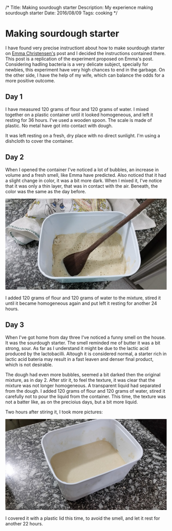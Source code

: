 /*
Title: Making sourdough starter
Description: My experience making sourdough starter
Date: 2016/08/09
Tags: cooking
*/

# Making sourdough starter

I have found very precise instructiont about how to make sourdough starter on
[Emma
Christensen's](http://www.thekitchn.com/how-to-make-your-own-sourdough-starter-cooking-lessons-from-the-kitchn-47337) post and I decided the instructions contained there. This post
is a replication of the experiment proposed on Emma's post. Considering hadling
bacteria is a very delicate subject, specially for newbies, this experiment have
very high chances to end in the garbage. On the other side, I have the help of
my wife, which can balance the odds for a more positive outcome.

## Day 1

I have measured 120 grams of flour and 120 grams of water. I mixed together on
a plastic container until it looked homogeneous, and left it resting for 36
hours. I've used a wooden spoon. The scale is made of plastic. No metal have
got into contact with dough.

It was left resting on a fresh, dry place with no direct sunlight. I'm using a
dishcloth to cover the container.

## Day 2


When I opened the container I've noticed a lot of bubbles, an increase in volume
and a fresh smell, like Emma have predicted. Also noticed that it had a slight
change in color, it was a bit more dark. When I mixed it, I've notice that it
was only a thin layer, that was in contact with the air. Beneath, the color
was the same as the day before.

![Initial mixture after 36 hours of resting](/assets/making-sourdough-starter/day2.jpg)

I added 120 grams of flour and 120 grams of water to the mixture, stired it
until it became homogeneous again and put left it resting for another 24 hours.

## Day 3

When I've got home from day three I've noticed a funny smell on the house. It
was the sourdough starter. The smell reminded me of butter it was a bit strong,
sour. As far as I understand it might be due to the lactic acid produced by the
lactobacilli. Altough it is considered normal, a starter rich in lactic acid
bateria may result in a fast leaven and denser final product, which is not
desirable.

The dough had even more bubbles, seemed a bit darked then the original mixture,
as in day 2. After stir it, to feel the texture, it was clear that the mixture
was not longer homogeneous. A transparent liquid had separated from the dough. I
added 120 grams of flour and 120 grams of water, stired it carefully not to pour
the liquid from the container. This time, the texture was not a batter like, as
on the precioius days, but a bit more liquid.

Two hours after stiring it, I took more pictures:

![Day 3, two hours after adding flour, water and stiring it](/assets/making-sourdough-starter/day3.jpg)

I covered it with a plastic lid this time, to avoid the smell, and let it rest
for another 22 hours.
